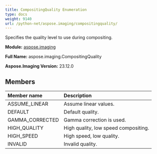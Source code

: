 ```yaml
---
title: CompositingQuality Enumeration
type: docs
weight: 9140
url: /python-net/aspose.imaging/compositingquality/
---
```


Specifies the quality level to use during compositing.

**Module:** [aspose.imaging](/imaging/python-net/aspose.imaging/)

**Full Name:** aspose.imaging.CompositingQuality

**Aspose.Imaging Version:** 23.12.0

## **Members**
| **Member name** | **Description** |
| :- | :- |
| ASSUME_LINEAR | Assume linear values. |
| DEFAULT | Default quality. |
| GAMMA_CORRECTED | Gamma correction is used. |
| HIGH_QUALITY | High quality, low speed compositing. |
| HIGH_SPEED | High speed, low quality. |
| INVALID | Invalid quality. |
